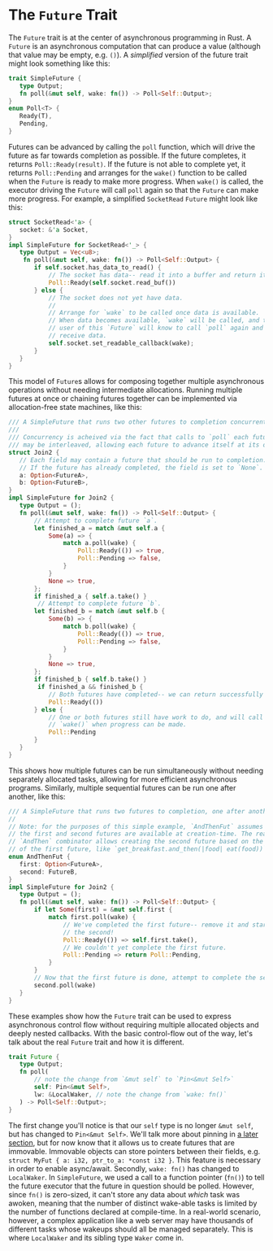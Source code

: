 # The `Future` Trait
 The `Future` trait is at the center of asynchronous programming in Rust.
A `Future` is an asynchronous computation that can produce a value
(although that value may be empty, e.g. `()`). A *simplified* version of
the future trait might look something like this:
 ```rust
trait SimpleFuture {
    type Output;
    fn poll(&mut self, wake: fn()) -> Poll<Self::Output>;
}
 enum Poll<T> {
    Ready(T),
    Pending,
}
```
 Futures can be advanced by calling the `poll` function, which will drive the
future as far towards completion as possible. If the future completes, it
returns `Poll::Ready(result)`. If the future is not able to complete yet, it
returns `Poll::Pending` and arranges for the `wake()` function to be called
when the `Future` is ready to make more progress. When `wake()` is called, the
executor driving the `Future` will call `poll` again so that the `Future` can
make more progress.
 For example, a simplified `SocketRead` `Future` might look like this:
 ```rust
struct SocketRead<'a> {
    socket: &'a Socket,
}
 impl SimpleFuture for SocketRead<'_> {
    type Output = Vec<u8>;
     fn poll(&mut self, wake: fn()) -> Poll<Self::Output> {
        if self.socket.has_data_to_read() {
            // The socket has data-- read it into a buffer and return it.
            Poll::Ready(self.socket.read_buf())
        } else {
            // The socket does not yet have data.
            //
            // Arrange for `wake` to be called once data is available.
            // When data becomes available, `wake` will be called, and the
            // user of this `Future` will know to call `poll` again and
            // receive data.
            self.socket.set_readable_callback(wake);
        }
    }
}
```
 This model of `Future`s allows for composing together multiple asynchronous
operations without needing intermediate allocations. Running multiple futures
at once or chaining futures together can be implemented via allocation-free
state machines, like this:
 ```rust
/// A SimpleFuture that runs two other futures to completion concurrently.
///
/// Concurrency is acheived via the fact that calls to `poll` each future
/// may be interleaved, allowing each future to advance itself at its own pace.
struct Join2 {
    // Each field may contain a future that should be run to completion.
    // If the future has already completed, the field is set to `None`.
    a: Option<FutureA>,
    b: Option<FutureB>,
}
 impl SimpleFuture for Join2 {
    type Output = ();
    fn poll(&mut self, wake: fn()) -> Poll<Self::Output> {
        // Attempt to complete future `a`.
        let finished_a = match &mut self.a {
            Some(a) => {
                match a.poll(wake) {
                    Poll::Ready(()) => true,
                    Poll::Pending => false,
                }
            }
            None => true,
        };
        if finished_a { self.a.take() }
         // Attempt to complete future `b`.
        let finished_b = match &mut self.b {
            Some(b) => {
                match b.poll(wake) {
                    Poll::Ready(()) => true,
                    Poll::Pending => false,
                }
            }
            None => true,
        };
        if finished_b { self.b.take() }
         if finished_a && finished_b {
            // Both futures have completed-- we can return successfully
            Poll::Ready(())
        } else {
            // One or both futures still have work to do, and will call
            // `wake()` when progress can be made.
            Poll::Pending
        }
    }
}
```
 This shows how multiple futures can be run simultaneously without needing
separately allocated tasks, allowing for more efficient asynchronous programs.
Similarly, multiple sequential futures can be run one after another, like this:
 ```rust
/// A SimpleFuture that runs two futures to completion, one after another.
//
// Note: for the purposes of this simple example, `AndThenFut` assumes both
// the first and second futures are available at creation-time. The real
// `AndThen` combinator allows creating the second future based on the output
// of the first future, like `get_breakfast.and_then(|food| eat(food))`.
enum AndThenFut {
    first: Option<FutureA>,
    second: FutureB,
}
 impl SimpleFuture for Join2 {
    type Output = ();
    fn poll(&mut self, wake: fn()) -> Poll<Self::Output> {
        if let Some(first) = &mut self.first {
            match first.poll(wake) {
                // We've completed the first future-- remove it and start on
                // the second!
                Poll::Ready(()) => self.first.take(),
                // We couldn't yet complete the first future.
                Poll::Pending => return Poll::Pending,
            }
        }
        // Now that the first future is done, attempt to complete the second.
        second.poll(wake)
    }
}
```
 These examples show how the `Future` trait can be used to express asynchronous
control flow without requiring multiple allocated objects and deeply nested
callbacks. With the basic control-flow out of the way, let's talk about the
real `Future` trait and how it is different.
 ```rust
trait Future {
    type Output;
    fn poll(
        // note the change from `&mut self` to `Pin<&mut Self>`
        self: Pin<&mut Self>, 
        lw: &LocalWaker, // note the change from `wake: fn()`
    ) -> Poll<Self::Output>;
}
```
 The first change you'll notice is that our `self` type is no longer `&mut self`,
but has changed to `Pin<&mut Self>`. We'll talk more about pinning in [a later 
section][pinning], but for now know that it allows us to create futures that
are immovable. Immovable objects can store pointers between their fields,
e.g. `struct MyFut { a: i32, ptr_to_a: *const i32 }`. This feature is necessary
in order to enable async/await.
 Secondly, `wake: fn()` has changed to `LocalWaker`. In `SimpleFuture`, we used
a call to a function pointer (`fn()`) to tell the future executor that the
future in question should be polled. However, since `fn()` is zero-sized, it
can't store any data about *which* task was awoken, meaning that the number of
distinct wake-able tasks is limited by the number of functions declared at
compile-time. In a real-world scenario, however, a complex application like a
web server may have thousands of different tasks whose wakeups should all be
managed separately. This is where `LocalWaker` and its sibling type `Waker`
come in.

[pinning]: TODO